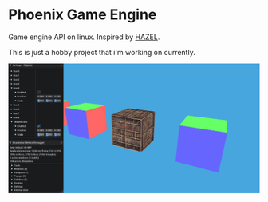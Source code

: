 # Phoenix Game Engine
Game engine API on linux. Inspired by [HAZEL](https://github.com/TheCherno/Hazel).


This is just a hobby project that i'm working on currently.


![alt text](https://github.com/Phoenix-flame/Phoenix/blob/master/images/Phoenix.png?raw=true)
